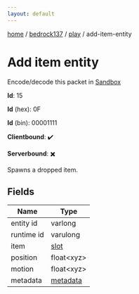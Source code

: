 ```yaml
---
layout: default
---
```


[home](/)  /  [bedrock137](/protocol/bedrock137)  /  [play](/protocol/bedrock137/play)  /  add-item-entity

# Add item entity

Encode/decode this packet in [Sandbox](../../../sandbox/bedrock137#Play.AddItemEntity)

**Id**: 15

**Id** (hex): 0F

**Id** (bin): 00001111

**Clientbound**: ✔️

**Serverbound**: ✖️

Spawns a dropped item.

## Fields

Name | Type
---|---
entity id | varlong
runtime id | varulong
item | [slot](/protocol/bedrock137/types/slot)
position | float&lt;xyz&gt;
motion | float&lt;xyz&gt;
metadata | [metadata](/protocol/bedrock137/metadata)
